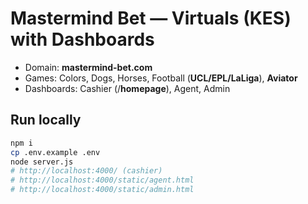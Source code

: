 # Mastermind Bet — Virtuals (KES) with Dashboards


- Domain: **mastermind-bet.com**
- Games: Colors, Dogs, Horses, Football (**UCL/EPL/LaLiga**), **Aviator**
- Dashboards: Cashier (/**homepage**), Agent, Admin


## Run locally
```bash
npm i
cp .env.example .env
node server.js
# http://localhost:4000/ (cashier)
# http://localhost:4000/static/agent.html
# http://localhost:4000/static/admin.html
